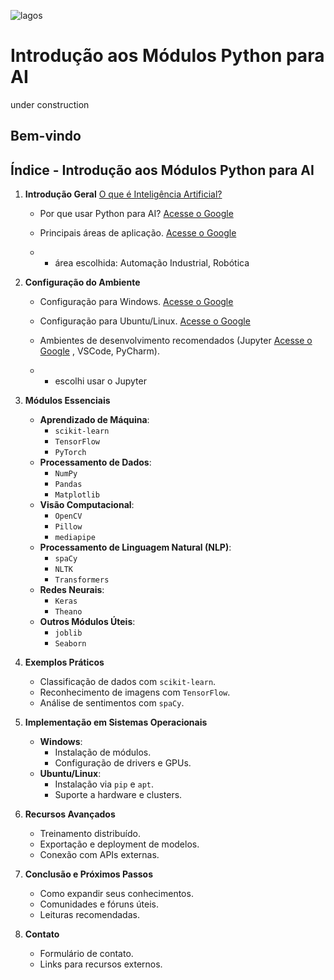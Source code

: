 ![lagos](https://github.com/0joseDark/my-AI-book/blob/main/images/lagos-.jpg)

# Introdução aos Módulos Python para AI
under construction
## Bem-vindo

## Índice - Introdução aos Módulos Python para AI

1. **Introdução Geral**
 [O que é Inteligência Artificial?](https://github.com/0joseDark/my-AI-book/blob/main/doc-2-pt/Intelig%C3%AAncia-Artificial.md)

   - Por que usar Python para AI? [Acesse o Google](https://www.google.com)

   - Principais áreas de aplicação. [Acesse o Google](https://www.google.com)

   - - área escolhida: Automação Industrial, Robótica

2. **Configuração do Ambiente**
   - Configuração para Windows. [Acesse o Google](https://www.google.com)

   - Configuração para Ubuntu/Linux. [Acesse o Google](https://www.google.com)

   - Ambientes de desenvolvimento recomendados (Jupyter [Acesse o Google](https://www.google.com)
, VSCode, PyCharm).
   - - escolhi usar o Jupyter

3. **Módulos Essenciais**
   - **Aprendizado de Máquina**:
     - `scikit-learn`
     - `TensorFlow`
     - `PyTorch`
   - **Processamento de Dados**:
     - `NumPy`
     - `Pandas`
     - `Matplotlib`
   - **Visão Computacional**:
     - `OpenCV`
     - `Pillow`
     - `mediapipe`
   - **Processamento de Linguagem Natural (NLP)**:
     - `spaCy`
     - `NLTK`
     - `Transformers`
   - **Redes Neurais**:
     - `Keras`
     - `Theano`
   - **Outros Módulos Úteis**:
     - `joblib`
     - `Seaborn`

4. **Exemplos Práticos**
   - Classificação de dados com `scikit-learn`.
   - Reconhecimento de imagens com `TensorFlow`.
   - Análise de sentimentos com `spaCy`.

5. **Implementação em Sistemas Operacionais**
   - **Windows**:
     - Instalação de módulos.
     - Configuração de drivers e GPUs.
   - **Ubuntu/Linux**:
     - Instalação via `pip` e `apt`.
     - Suporte a hardware e clusters.

6. **Recursos Avançados**
   - Treinamento distribuído.
   - Exportação e deployment de modelos.
   - Conexão com APIs externas.

7. **Conclusão e Próximos Passos**
   - Como expandir seus conhecimentos.
   - Comunidades e fóruns úteis.
   - Leituras recomendadas.

8. **Contato**
   - Formulário de contato.
   - Links para recursos externos.
